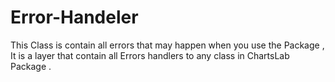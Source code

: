 # Error-Handeler
This Class is contain all errors that may happen when you use the Package , It is a layer that contain all Errors handlers to any class in ChartsLab Package .
